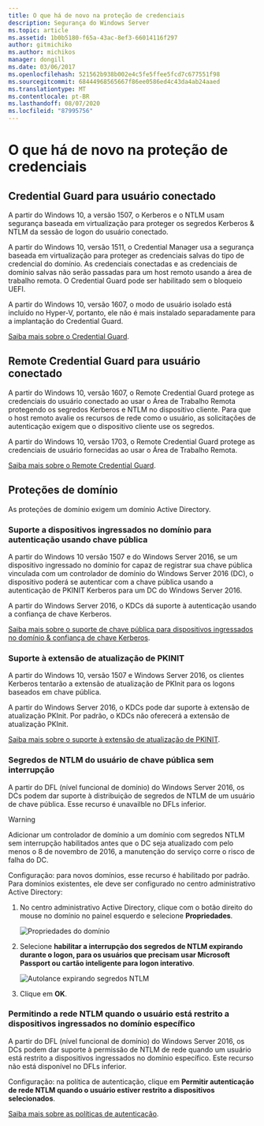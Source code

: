```yaml
---
title: O que há de novo na proteção de credenciais
description: Segurança do Windows Server
ms.topic: article
ms.assetid: 1b0b5180-f65a-43ac-8ef3-66014116f297
author: gitmichiko
ms.author: michikos
manager: dongill
ms.date: 03/06/2017
ms.openlocfilehash: 521562b938b002e4c5fe5ffee5fcd7c677551f98
ms.sourcegitcommit: 68444968565667f86ee0586ed4c43da4ab24aaed
ms.translationtype: MT
ms.contentlocale: pt-BR
ms.lasthandoff: 08/07/2020
ms.locfileid: "87995756"
---
```

# <a name="whats-new-in-credential-protection"></a>O que há de novo na proteção de credenciais

## <a name="credential-guard-for-signed-in-user"></a>Credential Guard para usuário conectado

A partir do Windows 10, a versão 1507, o Kerberos e o NTLM usam segurança baseada em virtualização para proteger os segredos Kerberos & NTLM da sessão de logon do usuário conectado.

A partir do Windows 10, versão 1511, o Credential Manager usa a segurança baseada em virtualização para proteger as credenciais salvas do tipo de credencial do domínio. As credenciais conectadas e as credenciais de domínio salvas não serão passadas para um host remoto usando a área de trabalho remota. O Credential Guard pode ser habilitado sem o bloqueio UEFI.

A partir do Windows 10, versão 1607, o modo de usuário isolado está incluído no Hyper-V, portanto, ele não é mais instalado separadamente para a implantação do Credential Guard.

[Saiba mais sobre o Credential Guard](/windows/security/identity-protection/credential-guard/credential-guard).


## <a name="remote-credential-guard-for-signed-in-user"></a>Remote Credential Guard para usuário conectado

A partir do Windows 10, versão 1607, o Remote Credential Guard protege as credenciais do usuário conectado ao usar o Área de Trabalho Remota protegendo os segredos Kerberos e NTLM no dispositivo cliente. Para que o host remoto avalie os recursos de rede como o usuário, as solicitações de autenticação exigem que o dispositivo cliente use os segredos.

A partir do Windows 10, versão 1703, o Remote Credential Guard protege as credenciais de usuário fornecidas ao usar o Área de Trabalho Remota.

[Saiba mais sobre o Remote Credential Guard](/windows/security/identity-protection/remote-credential-guard).

## <a name="domain-protections"></a>Proteções de domínio

As proteções de domínio exigem um domínio Active Directory.

### <a name="domain-joined-device-support-for-authentication-using-public-key"></a>Suporte a dispositivos ingressados no domínio para autenticação usando chave pública

A partir do Windows 10 versão 1507 e do Windows Server 2016, se um dispositivo ingressado no domínio for capaz de registrar sua chave pública vinculada com um controlador de domínio do Windows Server 2016 (DC), o dispositivo poderá se autenticar com a chave pública usando a autenticação de PKINIT Kerberos para um DC do Windows Server 2016.

A partir do Windows Server 2016, o KDCs dá suporte à autenticação usando a confiança de chave Kerberos.

[Saiba mais sobre o suporte de chave pública para dispositivos ingressados no domínio & confiança de chave Kerberos](../kerberos/whats-new-in-kerberos-authentication.md).

### <a name="pkinit-freshness-extension-support"></a>Suporte à extensão de atualização de PKINIT

A partir do Windows 10, versão 1507 e Windows Server 2016, os clientes Kerberos tentarão a extensão de atualização de PKInit para os logons baseados em chave pública.

A partir do Windows Server 2016, o KDCs pode dar suporte à extensão de atualização PKInit.  Por padrão, o KDCs não oferecerá a extensão de atualização PKInit.

[Saiba mais sobre o suporte à extensão de atualização de PKINIT](../kerberos/whats-new-in-kerberos-authentication.md).

### <a name="rolling-public-key-only-users-ntlm-secrets"></a>Segredos de NTLM do usuário de chave pública sem interrupção

A partir do DFL (nível funcional de domínio) do Windows Server 2016, os DCs podem dar suporte à distribuição de segredos de NTLM de um usuário de chave pública. Esse recurso é unavailble no DFLs inferior.

> [!WARNING]
> Adicionar um controlador de domínio a um domínio com segredos NTLM sem interrupção habilitados antes que o DC seja atualizado com pelo menos o 8 de novembro de 2016, a manutenção do serviço corre o risco de falha do DC.

Configuração: para novos domínios, esse recurso é habilitado por padrão. Para domínios existentes, ele deve ser configurado no centro administrativo Active Directory:

1. No centro administrativo Active Directory, clique com o botão direito do mouse no domínio no painel esquerdo e selecione **Propriedades**.

    ![Propriedades do domínio](../media/Credentials-Protection-And-Management/domain-properties.png)

2. Selecione **habilitar a interrupção dos segredos de NTLM expirando durante o logon, para os usuários que precisam usar Microsoft Passport ou cartão inteligente para logon interativo**.

    ![Autolance expirando segredos NTLM](../media/Credentials-Protection-And-Management/autoroll-ntlm.png)

3. Clique em **OK**.

### <a name="allowing-network-ntlm-when-user-is-restricted-to-specific-domain-joined-devices"></a>Permitindo a rede NTLM quando o usuário está restrito a dispositivos ingressados no domínio específico

A partir do DFL (nível funcional de domínio) do Windows Server 2016, os DCs podem dar suporte à permissão de NTLM de rede quando um usuário está restrito a dispositivos ingressados no domínio específico. Este recurso não está disponível no DFLs inferior.

Configuração: na política de autenticação, clique em **Permitir autenticação de rede NTLM quando o usuário estiver restrito a dispositivos selecionados**.

[Saiba mais sobre as políticas de autenticação](./authentication-policies-and-authentication-policy-silos.md).